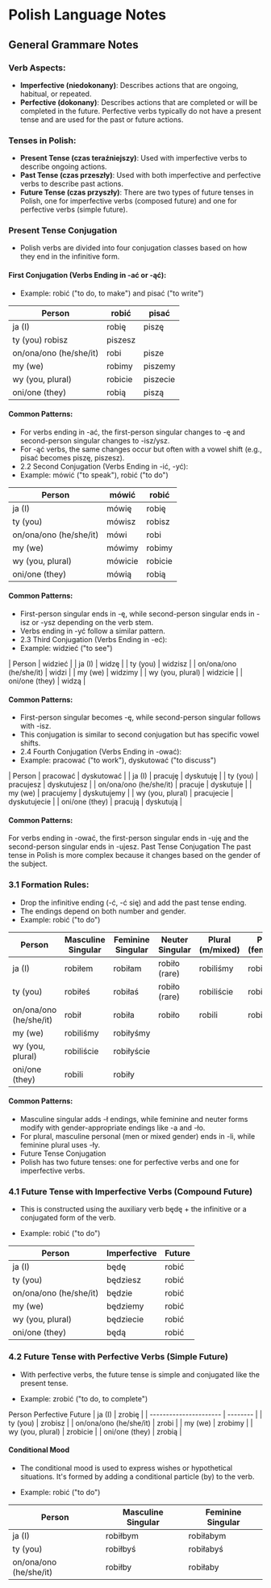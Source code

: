 # Polish Language Notes

## General Grammare Notes

### Verb Aspects:
* **Imperfective (niedokonany)**: Describes actions that are ongoing, habitual, or repeated.
* **Perfective (dokonany)**: Describes actions that are completed or will be completed in the future. Perfective verbs typically do not have a present tense and are used for the past or future actions.
### Tenses in Polish:
* **Present Tense (czas teraźniejszy)**: Used with imperfective verbs to describe ongoing actions.
* **Past Tense (czas przeszły)**: Used with both imperfective and perfective verbs to describe past actions.
* **Future Tense (czas przyszły)**: There are two types of future tenses in Polish, one for imperfective verbs (composed future) and one for perfective verbs (simple future).
### Present Tense Conjugation
* Polish verbs are divided into four conjugation classes based on how they end in the infinitive form.

#### First Conjugation (Verbs Ending in -ać or -ąć):
* Example: robić ("to do, to make") and pisać ("to write")

| Person                 | robić   | pisać    |
| ------                 | -----   | -----    |
| ja (I)                 | robię   | piszę    |
| ty (you)	robisz       | piszesz |          |
| on/ona/ono (he/she/it) | robi    | pisze    |
| my (we)                | robimy  | piszemy  |
| wy (you, plural)       | robicie | piszecie |
| oni/one (they)         | robią   | piszą    |

#### Common Patterns:
* For verbs ending in -ać, the first-person singular changes to -ę and second-person singular changes to -isz/ysz.
* For -ąć verbs, the same changes occur but often with a vowel shift (e.g., pisać becomes piszę, piszesz).
* 2.2 Second Conjugation (Verbs Ending in -ić, -yć):
* Example: mówić ("to speak"), robić ("to do")

| Person                 | mówić   | robić   |
| ------                 | -----   | -----   |
| ja (I)                 | mówię   | robię   |
| ty (you)               | mówisz  | robisz  |
| on/ona/ono (he/she/it) | mówi    | robi    |
| my (we)                | mówimy  | robimy  |
| wy (you, plural)       | mówicie | robicie |
| oni/one (they)         | mówią   | robią   |

#### Common Patterns:
* First-person singular ends in -ę, while second-person singular ends in -isz or -ysz depending on the verb stem.
* Verbs ending in -yć follow a similar pattern.
* 2.3 Third Conjugation (Verbs Ending in -eć):
* Example: widzieć ("to see")

| Person                 | widzieć  |
| ja (I)                 | widzę    |
| ty (you)               | widzisz  |
| on/ona/ono (he/she/it) | widzi    |
| my (we)                | widzimy  |
| wy (you, plural)       | widzicie |
| oni/one (they)         | widzą    |

#### Common Patterns:
* First-person singular becomes -ę, while second-person singular follows with -isz.
* This conjugation is similar to second conjugation but has specific vowel shifts.
* 2.4 Fourth Conjugation (Verbs Ending in -ować):
* Example: pracować ("to work"), dyskutować ("to discuss")

| Person                 | pracować   | dyskutować   |
| ja (I)                 | pracuję    | dyskutuję    |
| ty (you)               | pracujesz  | dyskutujesz  |
| on/ona/ono (he/she/it) | pracuje    | dyskutuje    |
| my (we)                | pracujemy  | dyskutujemy  |
| wy (you, plural)       | pracujecie | dyskutujecie |
| oni/one (they)         | pracują    | dyskutują    |

#### Common Patterns:
For verbs ending in -ować, the first-person singular ends in -uję and the second-person singular ends in -ujesz.
Past Tense Conjugation
The past tense in Polish is more complex because it changes based on the gender of the subject.

### 3.1 Formation Rules:
* Drop the infinitive ending (-ć, -ć się) and add the past tense ending.
* The endings depend on both number and gender.
* Example: robić ("to do")

| Person                 | Masculine Singular | Feminine Singular | Neuter Singular | Plural (m/mixed) | Plural (feminine) |
| ------                 | ------------------ | ----------------- | --------------- | ---------------- | ----------------- |
| ja (I)                 | robiłem            | robiłam           | robiło (rare)   | robiliśmy        | robiłyśmy         |
| ty (you)               | robiłeś            | robiłaś           | robiło (rare)   | robiliście       | robiłyście        |
| on/ona/ono (he/she/it) | robił              | robiła            | robiło          | robili           | robiły            |
| my (we)                | robiliśmy          | robiłyśmy         |                 |                  |                   |
| wy (you, plural)       | robiliście         | robiłyście        |                 |                  |                   |
| oni/one (they)         | robili             | robiły            |                 |                  |                   |

#### Common Patterns:
* Masculine singular adds -ł endings, while feminine and neuter forms modify with gender-appropriate endings like -a and -ło.
* For plural, masculine personal (men or mixed gender) ends in -li, while feminine plural uses -ły.
* Future Tense Conjugation
* Polish has two future tenses: one for perfective verbs and one for imperfective verbs.

### 4.1 Future Tense with Imperfective Verbs (Compound Future)
* This is constructed using the auxiliary verb będę + the infinitive or a conjugated form of the verb.

* Example: robić ("to do")

| Person                 | Imperfective | Future |
| ---------------------- | ------------ | ------ |
| ja (I)                 | będę         | robić  |
| ty (you)               | będziesz     | robić  |
| on/ona/ono (he/she/it) | będzie       | robić  |
| my (we)                | będziemy     | robić  |
| wy (you, plural)       | będziecie    | robić  |
| oni/one (they)         | będą         | robić  |

### 4.2 Future Tense with Perfective Verbs (Simple Future)
* With perfective verbs, the future tense is simple and conjugated like the present tense.

* Example: zrobić ("to do, to complete")

Person	Perfective Future
| ja (I)                 | zrobię   |
| ---------------------- | -------- |
| ty (you)               | zrobisz  |
| on/ona/ono (he/she/it) | zrobi    |
| my (we)                | zrobimy  |
| wy (you, plural)       | zrobicie |
| oni/one (they)         | zrobią   |

#### Conditional Mood
* The conditional mood is used to express wishes or hypothetical situations. It's formed by adding a conditional particle (by) to the verb.

* Example: robić ("to do")

| Person                 | Masculine Singular | Feminine Singular |
| ---------------------- | ------------------ | ----------------- |
| ja (I)                 | robiłbym           | robiłabym         |
| ty (you)               | robiłbyś           | robiłabyś         |
| on/ona/ono (he/she/it) | robiłby            | robiłaby          |
